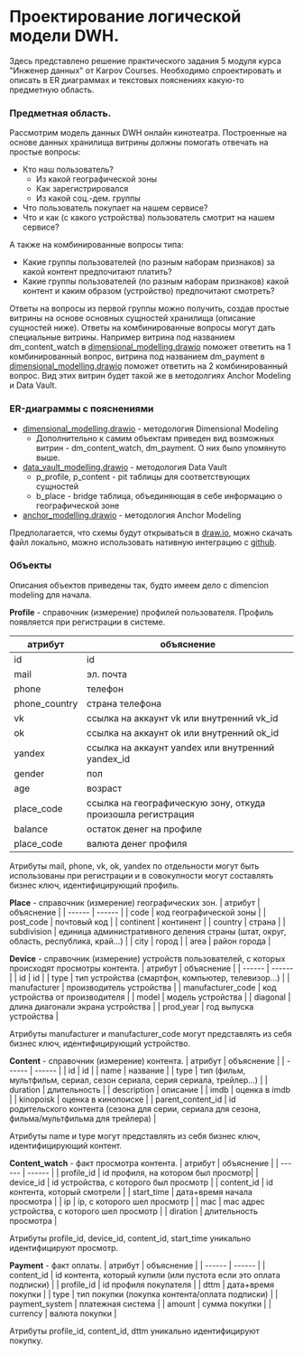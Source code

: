 # Проектирование логической модели DWH.

Здесь представлено решение практического задания 5 модуля курса "Инженер данных" от Karpov Courses.
Необходимо спроектировать и описать в ER диаграммах и текстовых пояснениях какую-то предметную область.

### Предметная область.
Рассмотрим модель данных DWH онлайн кинотеатра.
Построенные на основе данных хранилища витрины должны помогать отвечать на простые вопросы:
* Кто наш пользователь?
    + Из какой географической зоны
    + Как зарегистрировался
    + Из какой соц.-дем. группы  
* Что пользователь покупает на нашем сервисе?
* Что и как (с какого устройства) пользователь смотрит на нашем сервисе?

А также на комбинированные вопросы типа: 
* Какие группы пользователей (по разным наборам признаков) за какой контент предпочитают платить?
* Какие группы пользователей (по разным наборам признаков) какой контент и каким образом (устройство) предпочитают смотреть?

Ответы на вопросы из первой группы можно получить, создав простые витрины на основе основных сущностей хранилища (описание сущностей ниже). 
Ответы на комбинированные вопросы могут дать специальные витрины. Например витрина под названием dm_content_watch в [dimensional_modelling.drawio] поможет ответить на 1 комбинированный вопрос, витрина под названием dm_payment в [dimensional_modelling.drawio] поможет ответить на 2 комбинированный вопрос. Вид этих витрин будет такой же в методолгиях Anchor Modeling и Data Vault.

### ER-диаграммы с пояснениями
* [dimensional_modelling.drawio] - методология Dimensional Modeling
    + Дополнительно к самим объектам приведен вид возможных витрин - dm_content_watch, dm_payment. О них было упомянуто выше.
* [data_vault_modelling.drawio] - методология Data Vault
    + p_profile, p_content - pit таблицы для соответствующих сущностей
    + b_place - bridge таблица, объединяющая в себе информацию о географической зоне
* [anchor_modelling.drawio] - методология Anchor Modeling

Предполагается, что схемы будут открываться в [draw.io], можно скачать файл локально, можно использовать нативную интеграцию с [github].

### Объекты
Описания объектов приведены так, будто имеем дело с dimencion modeling для начала.

**Profile** - справочник (измерение) профилей пользователя. Профиль появляется при регистрации в системе.

| атрибут | объяснение |
| ------ | ------ |
| id | id |
| mail | эл. почта |
| phone | телефон |
| phone_country | страна телефона |
| vk | ссылка на аккаунт vk или внутренний vk_id |
| ok | ссылка на аккаунт ok или внутренний ok_id |
| yandex | ссылка на аккаунт yandex или внутренний yandex_id |
| gender | пол |
| age | возраст |
| place_code | ссылка на географическую зону, откуда произошла регистрация |
| balance | остаток денег на профиле |
| place_code | валюта денег профиля |

Атрибуты mail, phone, vk, ok, yandex по отдельности могут быть использованы при регистрации и в совокупности могут составлять бизнес ключ, идентифицирующий профиль.

**Place** - справочник (измерение) географических зон.
| атрибут | объяснение |
| ------ | ------ |
| code | код географической зоны |
| post_code | почтовый код |
| continent | континент |
| country | страна |
| subdivision | единица административного деления страны (штат, округ, область, республика, край...) |
| city | город |
| area | район города |

**Device** - справочник (измерение) устройств пользователей, с которых происходят просмотры контента.
| атрибут | объяснение |
| ------ | ------ |
| id | id |
| type | тип устройства (смартфон, компьютер, телевизор...) |
| manufacturer | производитель устройства |
| manufacturer_code | код устройства от производителя |
| model | модель устройства |
| diagonal | длина диагонали экрана устройства |
| prod_year | год выпуска устройства |

Атрибуты manufacturer и manufacturer_code могут представлять из себя бизнес ключ, идентифицирующий устройство.

**Content** - справочник (измерение) контента.
| атрибут | объяснение |
| ------ | ------ |
| id | id |
| name | название |
| type | тип (фильм, мультфильм, сериал, сезон сериала, серия сериала, трейлер...) |
| duration | длительность |
| description | описание |
| imdb | оценка в imdb |
| kinopoisk | оценка в кинопоиске |
| parent_content_id | id родительского контента (сезона для серии, сериала для сезона, фильма/мультфильма для трейлера) |

Атрибуты name и type могут представлять из себя бизнес ключ, идентифицирующий контент.

**Content_watch** - факт просмотра контента.
| атрибут | объяснение |
| ------ | ------ |
| profile_id | id профиля, на котором был просмотр|
| device_id | id устройства, с которого был просмотр |
| content_id | id контента, который смотрели |
| start_time | дата+время начала просмотра |
| ip | ip, с которого шел просмотр |
| mac | mac адрес устройства, с которого шел просмотр |
| diration | длительность просмотра |

Атрибуты profile_id, device_id, content_id, start_time уникально идентифицируют просмотр.

**Payment** - факт оплаты.
| атрибут | объяснение |
| ------ | ------ |
| content_id | id контента, который купили (или пустота если это оплата подписки) |
| profile_id | id профиля покупателя |
| dttm | дата+время покупки |
| type | тип покупки (покупка контента/оплата подписки) |
| payment_system | платежная система |
| amount | сумма покупки |
| currency | валюта покупки |

Атрибуты profile_id, content_id, dttm уникально идентифицируют покупку.

   [dimensional_modelling.drawio]: <https://github.com/MaslovGennady/karpov_de_course/blob/main/module5/dimensional_modelling.drawio>
   [data_vault_modelling.drawio]: <https://github.com/MaslovGennady/karpov_de_course/blob/main/module5/data_vault_modelling.drawio>
   [anchor_modelling.drawio]: 
   <https://github.com/MaslovGennady/karpov_de_course/blob/main/module5/anchor_modelling.drawio>   
   [draw.io]:
   <https://app.diagrams.net/>
   [github]:
   <https://www.draw.io/?mode=github>
